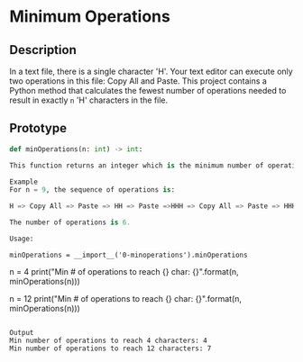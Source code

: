 # Minimum Operations

## Description

In a text file, there is a single character 'H'. Your text editor can execute only two operations in this file: Copy All and Paste. This project contains a Python method that calculates the fewest number of operations needed to result in exactly `n` 'H' characters in the file.

## Prototype

```python
def minOperations(n: int) -> int:

This function returns an integer which is the minimum number of operations to reach n characters. If n is impossible to achieve, it returns 0.

Example
For n = 9, the sequence of operations is:

H => Copy All => Paste => HH => Paste =>HHH => Copy All => Paste => HHHHHH => Paste => HHHHHHHHH

The number of operations is 6.

Usage:
```
	minOperations = __import__('0-minoperations').minOperations

n = 4
print("Min # of operations to reach {} char: {}".format(n, minOperations(n)))

n = 12
print("Min # of operations to reach {} char: {}".format(n, minOperations(n)))
```

Output
Min number of operations to reach 4 characters: 4
Min number of operations to reach 12 characters: 7
